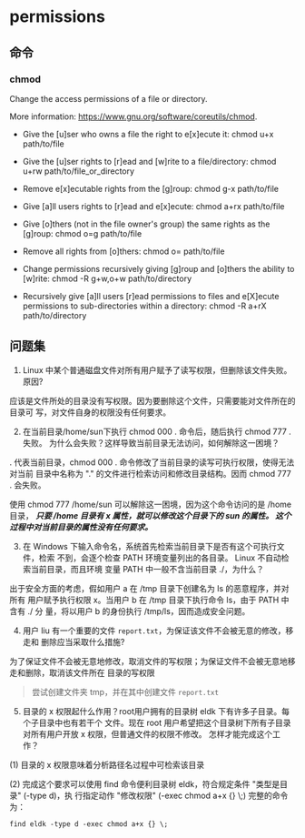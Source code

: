 # permissions

## 命令

### chmod

Change the access permissions of a file or directory.

More information: https://www.gnu.org/software/coreutils/chmod.

- Give the [u]ser who owns a file the right to e[x]ecute it:
    chmod u+x path/to/file

- Give the [u]ser rights to [r]ead and [w]rite to a file/directory:
    chmod u+rw path/to/file_or_directory

- Remove e[x]ecutable rights from the [g]roup:
    chmod g-x path/to/file

- Give [a]ll users rights to [r]ead and e[x]ecute:
    chmod a+rx path/to/file

- Give [o]thers (not in the file owner's group) the same rights as the [g]roup:
    chmod o=g path/to/file

- Remove all rights from [o]thers:
    chmod o= path/to/file

- Change permissions recursively giving [g]roup and [o]thers the ability to [w]rite:
    chmod -R g+w,o+w path/to/directory

- Recursively give [a]ll users [r]ead permissions to files and e[X]ecute permissions to sub-directories within a directory:
    chmod -R a+rX path/to/directory


## 问题集

1. Linux 中某个普通磁盘文件对所有用户赋予了读写权限，但删除该文件失败。原因?

应该是文件所处的目录没有写权限。因为要删除这个文件，只需要能对文件所在的目录可
写，对文件自身的权限没有任何要求。

2. 在当前目录/home/sun下执行 chmod 000 . 命令后，随后执行 chmod 777 . 失败。
为什么会失败？这样导致当前目录无法访问，如何解除这一困境？

. 代表当前目录，chmod 000 . 命令修改了当前目录的读写可执行权限，使得无法对当前
目录中名称为 "." 的文件进行检索访问和修改目录结构。因而 chmod 777 . 会失败。

使用 chmod 777 /home/sun 可以解除这一困境，因为这个命令访问的是 /home 目录，
***只要 /home 目录有 x 属性，就可以修改这个目录下的 sun 的属性。
这个过程中对当前目录的属性没有任何要求。***

3. 在 Windows 下输入命令名，系统首先检索当前目录下是否有这个可执行文件，检索
不到，会逐个检查 PATH 环境变量列出的各目录。 Linux 不自动检索当前目录，而且环境
变量 PATH 中一般不含当前目录 ./，为什么？

出于安全方面的考虑，假如用户 a 在 /tmp 目录下创建名为 ls 的恶意程序，并对所有
用户赋予执行权限 x。当用户 b 在 /tmp 目录下执行命令 ls，由于 PATH 中含有 ./ 分
量，将以用户 b 的身份执行 /tmp/ls，因而造成安全问题。

4. 用户 liu 有一个重要的文件 `report.txt`，为保证该文件不会被无意的修改，移走和
删除应当采取什么措施?

为了保证文件不会被无意地修改，取消文件的写权限；为保证文件不会被无意地移走和删除，取消该文件所在
目录的写权限

>
> 尝试创建文件夹 tmp，并在其中创建文件 `report.txt`
>

5. 目录的 x 权限起什么作用？root用户拥有的目录树 eldk 下有许多子目录。每个子目录中也有若干个
文件。现在 root 用户希望把这个目录树下所有子目录对所有用户开放 x 权限，但普通文件的权限不修改。
怎样才能完成这个工作？

(1) 目录的 x 权限意味着分析路径名过程中可检索该目录

(2) 完成这个要求可以使用 find 命令便利目录树 eldk，符合规定条件 "类型是目录" (-type d)，执
行指定动作 "修改权限" (-exec chmod a+x {} \\;) 完整的命令为：

``` shell
find eldk -type d -exec chmod a+x {} \;
```
